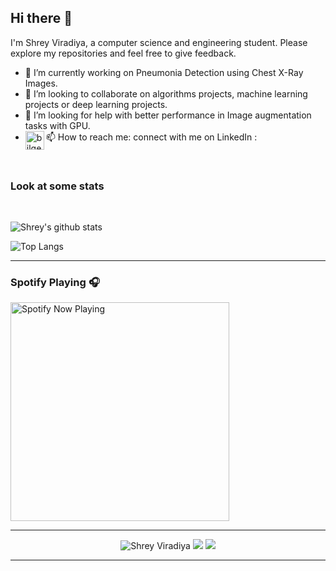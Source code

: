 ## Hi there 👋

I'm Shrey Viradiya, a computer science and engineering student. Please explore my repositories and feel free to give feedback.

- 🔭 I’m currently working on Pneumonia Detection using Chest X-Ray Images.
- 👯 I’m looking to collaborate on algorithms projects, machine learning projects or deep learning projects.
- 🤔 I’m looking for help with better performance in Image augmentation tasks with GPU.
- 📫 How to reach me: connect with me on LinkedIn : [<img align="left" alt="bilgehangecici | LinkedIn" height="30px" src="https://www.flaticon.com/svg/static/icons/svg/725/725337.svg"/>](https://www.linkedin.com/in/shrey-viradiya/)

<p align="center">
 
<br>

### Look at some stats

<br>

![Shrey's github stats](https://github-readme-stats.vercel.app/api?username=Shrey-Viradiya&count_private=true&theme=onedark&hide_border=true&show_icons=true&include_all_commits=true)

![Top Langs](https://github-readme-stats.vercel.app/api/top-langs/?username=Shrey-Viradiya&theme=onedark&hide_border=true&langs_count=9&layout=compact)



---

### Spotify Playing 🎧

[<img src="https://spotify-now-playing.shrey-viradiya.vercel.app/api/spotify-playing" alt="Spotify Now Playing" width="350" />](https://open.spotify.com/user/vobmr9ot6816x0kr9ffjog3o8)

</p>

---
<p align="center">
  <img src="https://komarev.com/ghpvc/?username=Shrey-Viradiya" alt="Shrey Viradiya" />
    <a href="https://github.com/Shrey-Viradiya/"><img src="https://img.shields.io/github/followers/Shrey-Viradiya?style=flat&color=red&label=GitHub%20Followers%20"/></a>
  <a href="https://github.com/Shrey-Viradiya/"><img src="https://img.shields.io/github/last-commit/Shrey-Viradiya/Shrey-Viradiya?style=flat&color=brightgreen&label=Last%20Updated%20"/></a>
</p>

---



<!--
**Shrey-Viradiya/Shrey-Viradiya** is a ✨ _special_ ✨ repository because its `README.md` (this file) appears on your GitHub profile.

Here are some ideas to get you started:

- 🔭 I’m currently working on ...
- 🌱 I’m currently learning ...
- 👯 I’m looking to collaborate on ...
- 🤔 I’m looking for help with ...
- 💬 Ask me about ...
- 📫 How to reach me: ...
- 😄 Pronouns: ...
- ⚡ Fun fact: ...
-->

